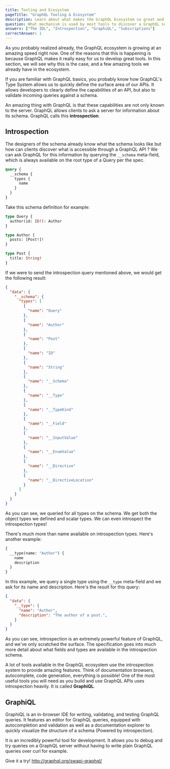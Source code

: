 ```yaml
---
title: Tooling and Ecosystem
pageTitle: "GraphQL Tooling & Ecosystem"
description: Learn about what makes the GraphQL Ecosystem so great and what kind of tools are available to help build and use GraphQL APIs.
question: What mechanism is used by most tools to discover a GraphQL server's type system?
answers: ["The IDL", "Introspection", "GraphiQL", "Subscriptions"]
correctAnswer: 1
---
```


As you probably realized already, the GraphQL ecosystem is growing at an amazing speed right now. One of the reasons that this is happening is because GraphQL makes it really easy for us to develop great tools. In this section, we will see why this is the case, and a few amazing tools we already have in the ecosystem.

If you are familiar with GraphQL basics, you probably know how GraphQL's Type System allows us to quickly define the surface area of our APIs. It allows developers to clearly define the capabilities of an API, but also to validate incoming queries against a schema.

An amazing thing with GraphQL is that these capabilities are not only known to the server. GraphQL allows clients to ask a server for information about its schema. GraphQL calls this **introspection**.

## Introspection

The designers of the schema already know what the schema looks like but how can clients discover what is accessible through a GraphQL API ? We can ask GraphQL for this information by querying the `__schema` meta-field, which is always available on the root type of a Query per the spec.

```graphql
query {
  __schema {
    types {
      name
    }
  }
}
```

Take this schema definition for example:

```graphql
type Query {
  author(id: ID!): Author
}

type Author {
  posts: [Post!]!
}

type Post {
  title: String!
}
```

If we were to send the introspection query mentioned above, we would get the following result:

```json
{
  "data": {
    "__schema": {
      "types": [
        {
          "name": "Query"
        },
        {
          "name": "Author"
        },
        {
          "name": "Post"
        },
        {
          "name": "ID"
        },
        {
          "name": "String"
        },
        {
          "name": "__Schema"
        },
        {
          "name": "__Type"
        },
        {
          "name": "__TypeKind"
        },
        {
          "name": "__Field"
        },
        {
          "name": "__InputValue"
        },
        {
          "name": "__EnumValue"
        },
        {
          "name": "__Directive"
        },
        {
          "name": "__DirectiveLocation"
        }
      ]
    }
  }
}
```

As you can see, we queried for all types on the schema. We get both the object types we defined and scalar types. We can even introspect the introspection types!

There's much more than name available on introspection types. Here's another example:

```graphql
{
  __type(name: "Author") {
    name
    description
  }
}
```

In this example, we query a single type using the `__type` meta-field and we ask for its name and description. Here's the result for this query:

```json
{
  "data": {
    "__type": {
      "name": "Author",
      "description": "The author of a post.",
    }
  }
}
```

As you can see, introspection is an extremely powerful feature of GraphQL, and we've only scratched the surface. The specification goes into much more detail about what fields and types are available in the introspection schema.

A lot of tools available in the GraphQL ecosystem use the introspection system to provide amazing features. Think of documentation browsers, autocomplete, code generation, everything is possible! One of the most useful tools you will need as you build and use GraphQL APIs uses introspection heavily. It is called **GraphiQL**.

## GraphiQL

GraphiQL is an in-browser IDE for writing, validating, and testing GraphQL queries. It features an editor for GraphQL queries, equipped with autocompletion and validation as well as a documentation explorer to quickly visualize the structure of a schema (Powered by introspection).

It is an incredibly powerful tool for development. It allows you to debug and try queries on a GraphQL server without having to write plain GraphQL queries over curl for example.

Give it a try! http://graphql.org/swapi-graphql/
